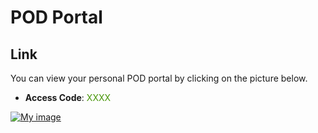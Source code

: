 # POD Portal

## Link
You can view your personal POD portal by clicking on the picture below.

- **Access Code**: <span style='color:#479608'>XXXX</span>

<a href="https://portal.ace.aviatrixlab.com/ " target="_blank">

![My image](images/pod.png)

</a>
